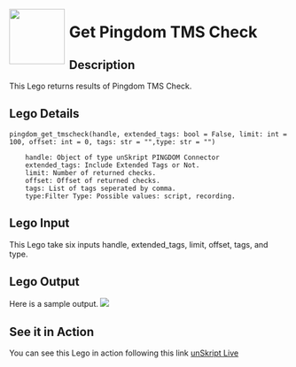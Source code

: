 [<img align="left" src="https://unskript.com/assets/favicon.png" width="100" height="100" style="padding-right: 5px">](https://unskript.com/assets/favicon.png) 
<h1>Get Pingdom TMS Check</h1>

## Description
This Lego returns results of Pingdom TMS Check.


## Lego Details

    pingdom_get_tmscheck(handle, extended_tags: bool = False, limit: int = 100, offset: int = 0, tags: str = "",type: str = "")

        handle: Object of type unSkript PINGDOM Connector
        extended_tags: Include Extended Tags or Not.
        limit: Number of returned checks.
        offset: Offset of returned checks.
        tags: List of tags seperated by comma.
        type:Filter Type: Possible values: script, recording.


## Lego Input
This Lego take six inputs handle, extended_tags, limit, offset, tags, and type. 

## Lego Output
Here is a sample output.
<img src="./1.png">


## See it in Action

You can see this Lego in action following this link [unSkript Live](https://us.app.unskript.io)